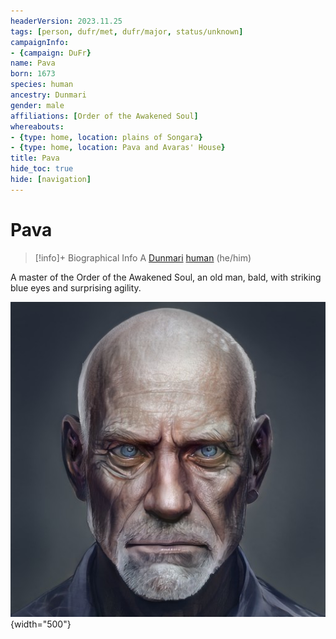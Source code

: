 ```yaml
---
headerVersion: 2023.11.25
tags: [person, dufr/met, dufr/major, status/unknown]
campaignInfo:
- {campaign: DuFr}
name: Pava
born: 1673
species: human
ancestry: Dunmari
gender: male
affiliations: [Order of the Awakened Soul]
whereabouts:
- {type: home, location: plains of Songara}
- {type: home, location: Pava and Avaras' House}
title: Pava
hide_toc: true
hide: [navigation]
---
```

# Pava
>[!info]+ Biographical Info
> A [Dunmari](<../../gazetteer/greater-dunmar/realms/dunmar/dunmar.md>) [human](<../../species/humans/humans.md>) (he/him)
> 
> 
>> 

A master of the Order of the Awakened Soul, an old man, bald, with striking blue eyes and surprising agility.

![Pava](../../assets/pava.png){width="500"}

